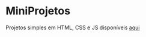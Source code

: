 # MiniProjetos
Projetos simples em HTML, CSS e JS disponíveis [aqui](https://github.com/florinpop17/app-ideas)
